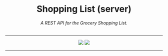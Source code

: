 <div align="center">
  <br>
  <h1>Shopping List (server)</h1>
  <em>
    A REST API for the Grocery Shopping List.
  </em>
</div>

<br>

---

<div align='center'>
<img src="https://github.com/codeonduty/shopping-list-server/actions/workflows/test.yml/badge.svg">
<img src="https://codecov.io/gh/codeonduty/shopping-list-server/branch/main/graph/badge.svg?token=SVHSOAOAFF"/>

</div>

---
